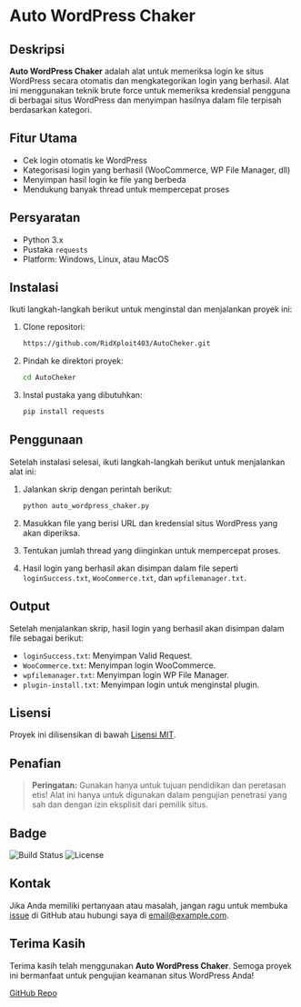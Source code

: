 # Auto WordPress Chaker

## Deskripsi
**Auto WordPress Chaker** adalah alat untuk memeriksa login ke situs WordPress secara otomatis dan mengkategorikan login yang berhasil. Alat ini menggunakan teknik brute force untuk memeriksa kredensial pengguna di berbagai situs WordPress dan menyimpan hasilnya dalam file terpisah berdasarkan kategori.


## Fitur Utama
- Cek login otomatis ke WordPress
- Kategorisasi login yang berhasil (WooCommerce, WP File Manager, dll)
- Menyimpan hasil login ke file yang berbeda
- Mendukung banyak thread untuk mempercepat proses

## Persyaratan
- Python 3.x
- Pustaka `requests`
- Platform: Windows, Linux, atau MacOS

## Instalasi

Ikuti langkah-langkah berikut untuk menginstal dan menjalankan proyek ini:

1. Clone repositori:
    ```bash
    https://github.com/RidXploit403/AutoCheker.git
    ```

2. Pindah ke direktori proyek:
    ```bash
    cd AutoCheker
    ```

3. Instal pustaka yang dibutuhkan:
    ```bash
    pip install requests
    ```

## Penggunaan

Setelah instalasi selesai, ikuti langkah-langkah berikut untuk menjalankan alat ini:

1. Jalankan skrip dengan perintah berikut:
    ```bash
    python auto_wordpress_chaker.py
    ```

2. Masukkan file yang berisi URL dan kredensial situs WordPress yang akan diperiksa.

3. Tentukan jumlah thread yang diinginkan untuk mempercepat proses.

4. Hasil login yang berhasil akan disimpan dalam file seperti `loginSuccess.txt`, `WooCommerce.txt`, dan `wpfilemanager.txt`.

## Output
Setelah menjalankan skrip, hasil login yang berhasil akan disimpan dalam file sebagai berikut:

- `loginSuccess.txt`: Menyimpan Valid Request.
- `WooCommerce.txt`: Menyimpan login WooCommerce.
- `wpfilemanager.txt`: Menyimpan login WP File Manager.
- `plugin-install.txt`: Menyimpan login untuk menginstal plugin.

## Lisensi
Proyek ini dilisensikan di bawah [Lisensi MIT](https://opensource.org/licenses/MIT).

## Penafian
> **Peringatan:** Gunakan hanya untuk tujuan pendidikan dan peretasan etis! Alat ini hanya untuk digunakan dalam pengujian penetrasi yang sah dan dengan izin eksplisit dari pemilik situs.

## Badge
![Build Status](https://img.shields.io/badge/build-passing-brightgreen)
![License](https://img.shields.io/badge/license-MIT-blue)

## Kontak
Jika Anda memiliki pertanyaan atau masalah, jangan ragu untuk membuka [issue](https://github.com/username/repo/issues) di GitHub atau hubungi saya di [email@example.com](mailto:t.me/TempeSec1337).

## Terima Kasih
Terima kasih telah menggunakan **Auto WordPress Chaker**. Semoga proyek ini bermanfaat untuk pengujian keamanan situs WordPress Anda!

[GitHub Repo](https://github.com/username/repo)
